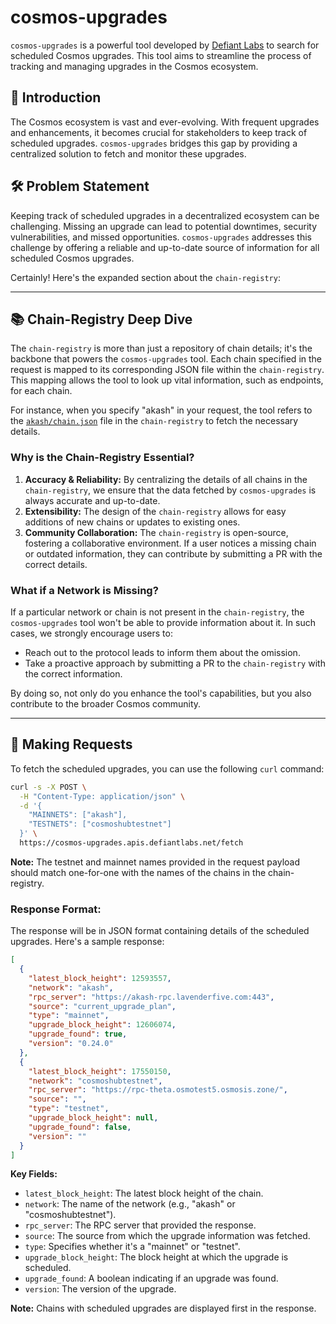# cosmos-upgrades


`cosmos-upgrades` is a powerful tool developed by [Defiant Labs](https://github.com/DefiantLabs) to search for scheduled Cosmos upgrades. This tool aims to streamline the process of tracking and managing upgrades in the Cosmos ecosystem.

## 🌌 Introduction

The Cosmos ecosystem is vast and ever-evolving. With frequent upgrades and enhancements, it becomes crucial for stakeholders to keep track of scheduled upgrades. `cosmos-upgrades` bridges this gap by providing a centralized solution to fetch and monitor these upgrades.

## 🛠 Problem Statement

Keeping track of scheduled upgrades in a decentralized ecosystem can be challenging. Missing an upgrade can lead to potential downtimes, security vulnerabilities, and missed opportunities. `cosmos-upgrades` addresses this challenge by offering a reliable and up-to-date source of information for all scheduled Cosmos upgrades.

Certainly! Here's the expanded section about the `chain-registry`:

---

## 📚 Chain-Registry Deep Dive

The `chain-registry` is more than just a repository of chain details; it's the backbone that powers the `cosmos-upgrades` tool. Each chain specified in the request is mapped to its corresponding JSON file within the `chain-registry`. This mapping allows the tool to look up vital information, such as endpoints, for each chain.

For instance, when you specify "akash" in your request, the tool refers to the [`akash/chain.json`](https://github.com/cosmos/chain-registry/blob/master/akash/chain.json) file in the `chain-registry` to fetch the necessary details.

### Why is the Chain-Registry Essential?

1. **Accuracy & Reliability:** By centralizing the details of all chains in the `chain-registry`, we ensure that the data fetched by `cosmos-upgrades` is always accurate and up-to-date.
2. **Extensibility:** The design of the `chain-registry` allows for easy additions of new chains or updates to existing ones.
3. **Community Collaboration:** The `chain-registry` is open-source, fostering a collaborative environment. If a user notices a missing chain or outdated information, they can contribute by submitting a PR with the correct details.

### What if a Network is Missing?

If a particular network or chain is not present in the `chain-registry`, the `cosmos-upgrades` tool won't be able to provide information about it. In such cases, we strongly encourage users to:

- Reach out to the protocol leads to inform them about the omission.
- Take a proactive approach by submitting a PR to the `chain-registry` with the correct information.

By doing so, not only do you enhance the tool's capabilities, but you also contribute to the broader Cosmos community.

---

## 🚀 Making Requests

To fetch the scheduled upgrades, you can use the following `curl` command:

```bash
curl -s -X POST \
  -H "Content-Type: application/json" \
  -d '{
    "MAINNETS": ["akash"],
    "TESTNETS": ["cosmoshubtestnet"]
  }' \
  https://cosmos-upgrades.apis.defiantlabs.net/fetch
```

**Note:** The testnet and mainnet names provided in the request payload should match one-for-one with the names of the chains in the chain-registry.

### Response Format:

The response will be in JSON format containing details of the scheduled upgrades. Here's a sample response:

```json
[
  {
    "latest_block_height": 12593557,
    "network": "akash",
    "rpc_server": "https://akash-rpc.lavenderfive.com:443",
    "source": "current_upgrade_plan",
    "type": "mainnet",
    "upgrade_block_height": 12606074,
    "upgrade_found": true,
    "version": "0.24.0"
  },
  {
    "latest_block_height": 17550150,
    "network": "cosmoshubtestnet",
    "rpc_server": "https://rpc-theta.osmotest5.osmosis.zone/",
    "source": "",
    "type": "testnet",
    "upgrade_block_height": null,
    "upgrade_found": false,
    "version": ""
  }
]
```

**Key Fields:**
- `latest_block_height`: The latest block height of the chain.
- `network`: The name of the network (e.g., "akash" or "cosmoshubtestnet").
- `rpc_server`: The RPC server that provided the response.
- `source`: The source from which the upgrade information was fetched.
- `type`: Specifies whether it's a "mainnet" or "testnet".
- `upgrade_block_height`: The block height at which the upgrade is scheduled.
- `upgrade_found`: A boolean indicating if an upgrade was found.
- `version`: The version of the upgrade.

**Note:** Chains with scheduled upgrades are displayed first in the response.
